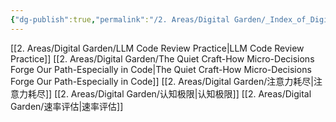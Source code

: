 ```yaml
---
{"dg-publish":true,"permalink":"/2. Areas/Digital Garden/_Index_of_Digital Garden/","tags":["gardenEntry"]}
---
```



 [[2. Areas/Digital Garden/LLM Code Review Practice\|LLM Code Review Practice]]
 [[2. Areas/Digital Garden/The Quiet Craft-How Micro-Decisions Forge Our Path-Especially in Code\|The Quiet Craft-How Micro-Decisions Forge Our Path-Especially in Code]]
 [[2. Areas/Digital Garden/注意力耗尽\|注意力耗尽]]
 [[2. Areas/Digital Garden/认知极限\|认知极限]]
 [[2. Areas/Digital Garden/速率评估\|速率评估]]

